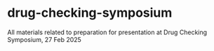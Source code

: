 # drug-checking-symposium
All materials related to preparation for presentation at Drug Checking Symposium, 27 Feb 2025
